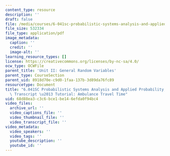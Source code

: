 ```yaml
---
content_type: resource
description: ''
draft: false
file: /media/courses/6-041sc-probabilistic-systems-analysis-and-applied-probability-fall-2013/68d88ea3c3c6bce1be146efda0f94bc4_MIT6_041SCF13_No_25_Ch4_Ambulance_300k.pdf
file_size: 532334
file_type: application/pdf
image_metadata:
  caption: ''
  credit: ''
  image-alt: ''
learning_resource_types: []
license: https://creativecommons.org/licenses/by-nc-sa/4.0/
ocw_type: OCWFile
parent_title: 'Unit II: General Random Variables'
parent_type: CourseSection
parent_uid: 8918d70e-c9d0-1faa-137b-3d89da76fc89
resourcetype: Document
title: "6.041SC Probabilistic Systems Analysis and Applied Probability, Fall 2013\
  \ Transcript \u2013 Tutorial: Ambulance Travel Time"
uid: 68d88ea3-c3c6-bce1-be14-6efda0f94bc4
video_files:
  archive_url: ''
  video_captions_file: ''
  video_thumbnail_file: ''
  video_transcript_file: ''
video_metadata:
  video_speakers: ''
  video_tags: ''
  youtube_description: ''
  youtube_id: ''
---
```

